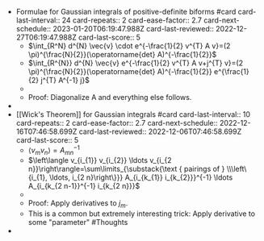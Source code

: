 - Formulae for Gaussian integrals of positive-definite biforms #card
  card-last-interval:: 24
  card-repeats:: 2
  card-ease-factor:: 2.7
  card-next-schedule:: 2023-01-20T06:19:47.988Z
  card-last-reviewed:: 2022-12-27T06:19:47.988Z
  card-last-score:: 5
	- $\int_{R^N} d^{N} \vec{v} \cdot e^{-\frac{1}{2} v^{T} A v}=(2 \pi)^{\frac{N}{2}}(\operatorname{det} A)^{-\frac{1}{2}}$
	- $\int_{R^{N}} d^{N} \vec{v} e^{-\frac{1}{2} v^{T} A v+j^{T} v}=(2 \pi)^{\frac{N}{2}}(\operatorname{det} A)^{-\frac{1}{2}} e^{\frac{1}{2} j^{T} A^{-1} j}$
	-
	- Proof: Diagonalize A and everything else follows.
-
- [[Wick's Theorem]] for Gaussian integrals #card
  card-last-interval:: 10
  card-repeats:: 2
  card-ease-factor:: 2.7
  card-next-schedule:: 2022-12-16T07:46:58.699Z
  card-last-reviewed:: 2022-12-06T07:46:58.699Z
  card-last-score:: 5
	- $\left\langle v_{m} v_{n}\right\rangle=A_{m n}^{-1}$
	- $\left\langle v_{i_{1}} v_{i_{2}} \ldots v_{i_{2 n}}\right\rangle=\sum\limits_{\substack{\text { pairings of } \\\left\{i_{1}, \ldots, i_{2 n}\right\}}} A_{i_{k_{1}} i_{k_{2}}}^{-1} \ldots A_{i_{k_{2 n-1}}^{-1} i_{k_{2 n}}}$
	-
	- Proof: Apply derivatives to $j_m$.
	- This is a common but extremely interesting trick: Apply derivative to some "parameter" #Thoughts
-